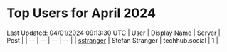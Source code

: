 # Top Users for April 2024
Last Updated: 04/01/2024 09:13:30 UTC
| User | Display Name | Server | Post |
| -- | -- | -- | -- |
| [sstranger](https://techhub.social/@sstranger) | Stefan Stranger | techhub.social | 1 |
